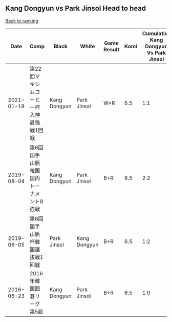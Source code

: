 ## Kang Dongyun vs Park Jinsol Head to head

[Back to ranking](../../index.md)




| **Date** | **Comp** | **Black** | **White** | **Game Result** | **Komi** | **Cumulative Kang Dongyun Vs Park Jinsol** | **Kang Dongyun Streak** | **Park Jinsol Streak** | 
| --- | --- | --- | --- | --- | --- | --- | --- | --- |
| 2021-01-18 | 第22回マキシムコーヒー杯入神最強戦1回戦 | Kang Dongyun | Park Jinsol | W+R | 6.5 | 1:1 | 0 | 1 | 
| 2019-08-04 | 第6回国手山脈韓国国内トーナメント8強戦 | Kang Dongyun | Park Jinsol | B+R | 6.5 | 2:2 | 1 | 0 | 
| 2019-06-05 | 第6回国手山脈杯韓国選抜戦1回戦 | Park Jinsol | Kang Dongyun | B+R | 6.5 | 1:2 | 0 | 2 | 
| 2016-06-23 | 2016年韓国囲碁リーグ第5節 | Kang Dongyun | Park Jinsol | B+R | 6.5 | 1:0 | 1 | 0 |




